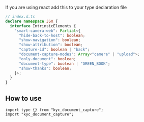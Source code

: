 If you are using react add this to your type declaration file

```ts
// index.d.ts
declare namespace JSX {
  interface IntrinsicElements {
    "smart-camera-web": Partial<{
      "hide-back-to-host": boolean;
      "show-navigation": boolean;
      "show-attribution": boolean;
      "capture-id": boolean | "back";
      "document-capture-modes": Array<"camera" | "upload">;
      "only-document": boolean;
      "document-type": boolean | "GREEN_BOOK";
      "show-thanks": boolean;
    }>;
  }
}
```

## How to use

```
import type {} from "kyc_document_capture";
import "kyc_document_capture";
```
